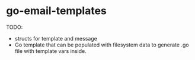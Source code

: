 # go-email-templates

TODO:
- structs for template and message
- Go template that can be populated with filesystem data to generate .go file with template vars
    inside.
